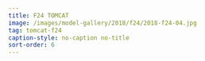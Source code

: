 ```yaml
---
title: F24 TOMCAT
image: /images/model-gallery/2018/f24/2018-f24-04.jpg
tag: tomcat-f24
caption-style: no-caption no-title
sort-order: 6
---
```


